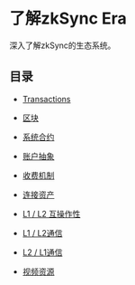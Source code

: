 # 了解zkSync Era

深入了解zkSync的生态系统。

## 目录

- [Transactions](./transactions/transactions.md)

- [区块](./transactions/blocks.md)

- [系统合约](./system-contracts.md)

- [账户抽象](./aa.md)

- [收费机制](./transactions/fee-model.md)

- [连接资产](./bridging/bridging-asset.md)

- [L1 / L2 互操作性](./bridging/l1-l2-interop.md)

- [L1 / L2通信](./bridging/l1-l2.md)

- [L2 / L1通信](./bridging/l2-l1.md)

- [视频资源](./videos.md)
  
  <!-- - [安全模式](./security.md) --->
